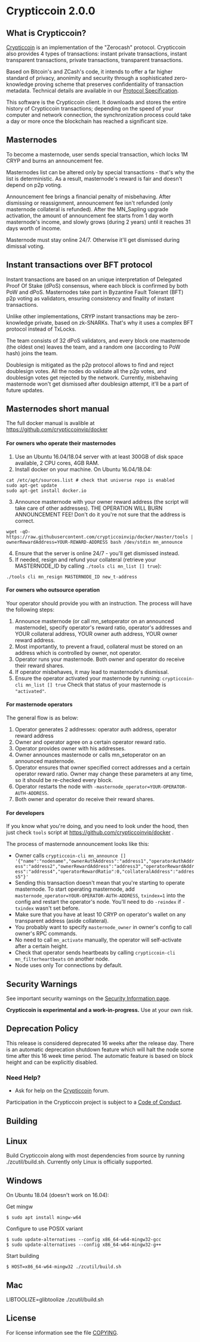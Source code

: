 Crypticcoin 2.0.0
=============

What is Crypticcoin?
--------------

[Crypticcoin](https://crypticcoin.io/) is an implementation of the "Zerocash" protocol. Crypticcoin also provides 4 types of transactions: instant private transactions, instant transparent transactions, private transactions, transparent transactions.

Based on Bitcoin's and ZCash's code, it intends to offer a far higher standard of privacy, anonimity and security
through a sophisticated zero-knowledge proving scheme that preserves
confidentiality of transaction metadata. Technical details are available
in our [Protocol Specification](https://github.com/zcash/zips/raw/master/protocol/protocol.pdf).

This software is the Crypticcoin client. It downloads and stores the entire history
of Crypticcoin transactions; depending on the speed of your computer and network
connection, the synchronization process could take a day or more once the
blockchain has reached a significant size.

Masternodes
-----------------

To become a masternode, user sends special transaction, which locks 1M CRYP and burns an announcement fee.

Masternodes list can be altered only by special transactions - that's why the list is deterministic. As a result, masternode's reward is fair and doesn't depend on p2p voting.

Announcement fee brings a financial penalty of misbehaving. After dismissing or reassignment, announcement fee isn't refunded (only masternode collateral is refunded). After the MN_Sapling upgrade activation, the amount of announcement fee starts from 1 day worth masternode's income, and slowly grows (during 2 years) until it reaches 31 days worth of income.

Masternode must stay online 24/7. Otherwise it'll get dismissed during dimissal voting.

Instant transactions over BFT protocol
-----------------

Instant transactions are based on an unique interpretation of Delegated Proof Of Stake (dPoS) consensus, where each block is confirmed by both PoW and dPoS.
Masternodes take part in Byzantine Fault Tolerant (BFT) p2p voting as validators, ensuring consistency and finality of instant transactions.

Unlike other implementations, CRYP instant transactions may be zero-knowledge private, based on zk-SNARKs. That's why it uses a complex BFT protocol instead of TxLocks.

The team consists of 32 dPoS validators, and every block one masternode (the oldest one) leaves the team, and a random one (according to PoW hash) joins the team.

Doublesign is mitigated as the p2p protocol allows to find and reject doublesign votes. All the nodes do validate all the p2p votes, and doublesign votes get rejected by the network. Currently, misbehaving masternode won't get dismissed after doublesign attempt, it'll be a part of future updates.

Masternodes short manual
-----------------
The full docker manual is avalible at https://github.com/crypticcoinvip/docker

#### For owners who operate their masternodes
1. Use an Ubuntu 16.04/18.04 server with at least 300GB of disk space available, 2 CPU cores, 4GB RAM.
2. Install docker on your machine. On Ubuntu 16.04/18.04:
```
cat /etc/apt/sources.list # check that universe repo is enabled
sudo apt-get update
sudo apt-get install docker.io
```
3. Announce masternode with your owner reward address (the script will take care of other addresses). THE OPERATION WILL BURN ANNOUNCEMENT FEE! Don't do it you're not sure that the address is correct.
```
wget -qO- https://raw.githubusercontent.com/crypticcoinvip/docker/master/tools | ownerRewardAddress=YOUR-REWARD-ADDRESS bash /dev/stdin mn_announce
```
4. Ensure that the server is online 24/7 - you'll get dismissed instead.
5. If needed, resign and refund your collateral (retrieve your MASTERNODE_ID by calling ```./tools cli mn_list [] true```):
```
./tools cli mn_resign MASTERNODE_ID new_t-address
```

#### For owners who outsource operation
Your operator should provide you with an instruction. The process will have the following steps:
1. Announce masternode (or call mn_setoperator on an announced masternode), specify operator's reward ratio, operator's addresses and YOUR collateral address, YOUR owner auth address, YOUR owner reward address.
2. Most importantly, to prevent a fraud, collateral must be stored on an address which is controlled by owner, not operator.
2. Operator runs your masternode. Both owner and operator do receive their reward shares.
3. If operator misbehaves, it may lead to masternode's dismissal.
4. Ensure the operator activated your masternode by running:
```crypticcoin-cli mn_list [] true```
Check that status of your masternode is ```"activated"```.

#### For masternode operators
The general flow is as below:
1. Operator generates 2 addresses: operator auth address, operator reward address
2. Owner and operator agree on a certain operator reward ratio.
3. Operator provides owner with his addresses.
4. Owner announces masternode or calls mn_setoperator on an announced masternode.
5. Operator ensures that owner specified correct addresses and a certain operator reward ratio. Owner may change these parameters at any time, so it should be re-checked every block.
6. Operator restarts the node with ```-masternode_operator=YOUR-OPERATOR-AUTH-ADDRESS```.
7. Both owner and operator do receive their reward shares.

#### For developers
If you know what you're doing, and you need to look under the hood, then just check ```tools``` script at https://github.com/crypticcoinvip/docker .

The process of masternode announcement looks like this:

- Owner calls ```crypticcoin-cli mn_announce [] '{"name":"nodename","ownerAuthAddress":"address1","operatorAuthAddress":"address2","ownerRewardAddress":"address3","operatorRewardAddress":"address4","operatorRewardRatio":0,"collateralAddress":"address5"}'```
- Sending this transaction doesn't mean that you're starting to operate masternode. To start operating masternode, add ```masternode_operator=YOUR-OPERATOR-AUTH-ADDRESS```, ```txindex=1``` into the config and restart the operator's node. You'll need to do ```-reindex``` if ```-txindex``` wasn't set before.
- Make sure that you have at least 10 CRYP on operator's wallet on any transparent address (aside collateral).
- You probably want to specify ```masternode_owner``` in owner's config to call owner's RPC commands.
- No need to call ```mn_activate``` manually, the operator will self-activate after a certain height.
- Check that operator sends heartbeats by calling ```crypticcoin-cli mn_filterheartbeats``` on another node.
- Node uses only Tor connections by default.

Security Warnings
-----------------

See important security warnings on the
[Security Information page](https://crypticcoin.io/support/security/).

**Crypticcoin is experimental and a work-in-progress.** Use at your own risk.

Deprecation Policy
------------------

This release is considered deprecated 16 weeks after the release day. There
is an automatic deprecation shutdown feature which will halt the node some
time after this 16 week time period. The automatic feature is based on block
height and can be explicitly disabled.


### Need Help?

* Ask for help on the [Crypticcoin](https://forum.crypticcoin.io/) forum.

Participation in the Crypticcoin project is subject to a
[Code of Conduct](code_of_conduct.md).

Building
--------

## Linux
Build Crypticcoin along with most dependencies from source by running
./zcutil/build.sh. Currently only Linux is officially supported.

## Windows
On Ubuntu 18.04 (doesn't work on 16.04):

Get mingw
```
$ sudo apt install mingw-w64
```
Configure to use POSIX variant
```
$ sudo update-alternatives --config x86_64-w64-mingw32-gcc
$ sudo update-alternatives --config x86_64-w64-mingw32-g++
```
Start building
```
$ HOST=x86_64-w64-mingw32 ./zcutil/build.sh
```


## Mac
LIBTOOLIZE=glibtoolize ./zcutil/build.sh

License
-------

For license information see the file [COPYING](COPYING).
